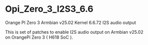 # Opi_Zero_3_I2S3_6.6
Orange PI Zero 3 Armbian v25.02 Kernel 6.6.72 I2S audio output 

This is set of patches to enable I2S audio output on Armbian v25.02  
on OrangePi Zero 3 ( H618 SoC ).  



